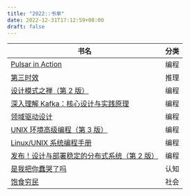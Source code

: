 ```yaml
---
title: "2022::书单"
date: 2022-12-31T17:12:59+08:00
draft: false
---
```


| 书名                                                                                     | 分类 |
| ---------------------------------------------------------------------------------------- | ---- |
| [Pulsar in Action](https://book.douban.com/subject/34615687/)                            | 编程 |
| [第三时效](https://book.douban.com/subject/21324173/)                                    | 推理 |
| [设计模式之禅（第 2 版）](https://book.douban.com/subject/25843319/)                     | 编程 |
| [深入理解 Kafka：核心设计与实践原理](https://book.douban.com/subject/30437872/)          | 编程 |
| [领域驱动设计](https://book.douban.com/subject/26819666/)                                | 编程 |
| [UNIX 环境高级编程（第 3 版）](https://book.douban.com/subject/25900403)                 | 编程 |
| [Linux/UNIX 系统编程手册](https://book.douban.com/subject/25809330/)                     | 编程 |
| [发布！设计与部署稳定的分布式系统（第 2 版）](https://book.douban.com/subject/34960995/) | 编程 |
| [是我把你蠢哭了吗](https://book.douban.com/subject/35198304/)                            | 认知 |
| [饱食穷民](https://book.douban.com/subject/34895571/)                             | 社会 |
